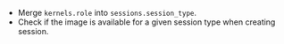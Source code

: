 * Merge `kernels.role` into `sessions.session_type`.
* Check if the image is available for a given session type when creating session.
